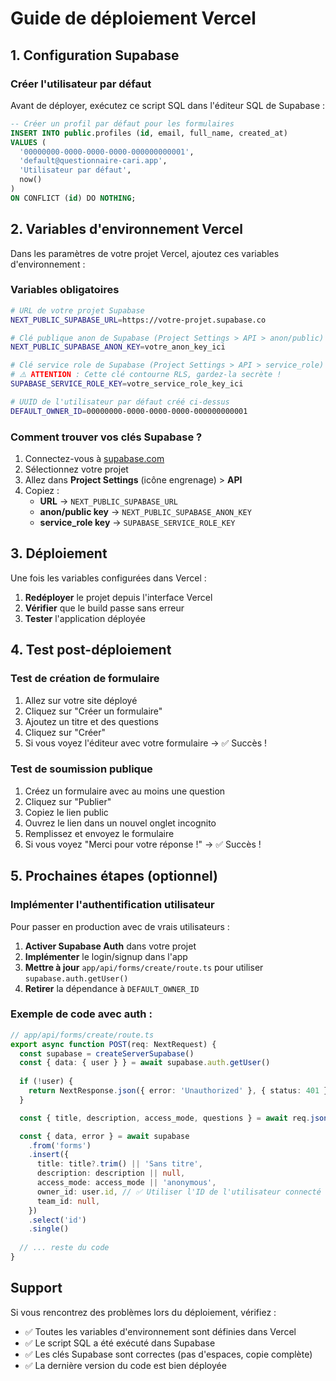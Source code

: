 # Guide de déploiement Vercel

## 1. Configuration Supabase

### Créer l'utilisateur par défaut

Avant de déployer, exécutez ce script SQL dans l'éditeur SQL de Supabase :

```sql
-- Créer un profil par défaut pour les formulaires
INSERT INTO public.profiles (id, email, full_name, created_at)
VALUES (
  '00000000-0000-0000-0000-000000000001',
  'default@questionnaire-cari.app',
  'Utilisateur par défaut',
  now()
)
ON CONFLICT (id) DO NOTHING;
```

## 2. Variables d'environnement Vercel

Dans les paramètres de votre projet Vercel, ajoutez ces variables d'environnement :

### Variables obligatoires

```bash
# URL de votre projet Supabase
NEXT_PUBLIC_SUPABASE_URL=https://votre-projet.supabase.co

# Clé publique anon de Supabase (Project Settings > API > anon/public)
NEXT_PUBLIC_SUPABASE_ANON_KEY=votre_anon_key_ici

# Clé service role de Supabase (Project Settings > API > service_role)
# ⚠️ ATTENTION : Cette clé contourne RLS, gardez-la secrète !
SUPABASE_SERVICE_ROLE_KEY=votre_service_role_key_ici

# UUID de l'utilisateur par défaut créé ci-dessus
DEFAULT_OWNER_ID=00000000-0000-0000-0000-000000000001
```

### Comment trouver vos clés Supabase ?

1. Connectez-vous à [supabase.com](https://supabase.com)
2. Sélectionnez votre projet
3. Allez dans **Project Settings** (icône engrenage) > **API**
4. Copiez :
   - **URL** → `NEXT_PUBLIC_SUPABASE_URL`
   - **anon/public key** → `NEXT_PUBLIC_SUPABASE_ANON_KEY`
   - **service_role key** → `SUPABASE_SERVICE_ROLE_KEY`

## 3. Déploiement

Une fois les variables configurées dans Vercel :

1. **Redéployer** le projet depuis l'interface Vercel
2. **Vérifier** que le build passe sans erreur
3. **Tester** l'application déployée

## 4. Test post-déploiement

### Test de création de formulaire

1. Allez sur votre site déployé
2. Cliquez sur "Créer un formulaire"
3. Ajoutez un titre et des questions
4. Cliquez sur "Créer"
5. Si vous voyez l'éditeur avec votre formulaire → ✅ Succès !

### Test de soumission publique

1. Créez un formulaire avec au moins une question
2. Cliquez sur "Publier"
3. Copiez le lien public
4. Ouvrez le lien dans un nouvel onglet incognito
5. Remplissez et envoyez le formulaire
6. Si vous voyez "Merci pour votre réponse !" → ✅ Succès !

## 5. Prochaines étapes (optionnel)

### Implémenter l'authentification utilisateur

Pour passer en production avec de vrais utilisateurs :

1. **Activer Supabase Auth** dans votre projet
2. **Implémenter** le login/signup dans l'app
3. **Mettre à jour** `app/api/forms/create/route.ts` pour utiliser `supabase.auth.getUser()`
4. **Retirer** la dépendance à `DEFAULT_OWNER_ID`

### Exemple de code avec auth :

```typescript
// app/api/forms/create/route.ts
export async function POST(req: NextRequest) {
  const supabase = createServerSupabase()
  const { data: { user } } = await supabase.auth.getUser()
  
  if (!user) {
    return NextResponse.json({ error: 'Unauthorized' }, { status: 401 })
  }

  const { title, description, access_mode, questions } = await req.json()

  const { data, error } = await supabase
    .from('forms')
    .insert({
      title: title?.trim() || 'Sans titre',
      description: description || null,
      access_mode: access_mode || 'anonymous',
      owner_id: user.id, // ✅ Utiliser l'ID de l'utilisateur connecté
      team_id: null,
    })
    .select('id')
    .single()
  
  // ... reste du code
}
```

## Support

Si vous rencontrez des problèmes lors du déploiement, vérifiez :

- ✅ Toutes les variables d'environnement sont définies dans Vercel
- ✅ Le script SQL a été exécuté dans Supabase
- ✅ Les clés Supabase sont correctes (pas d'espaces, copie complète)
- ✅ La dernière version du code est bien déployée

